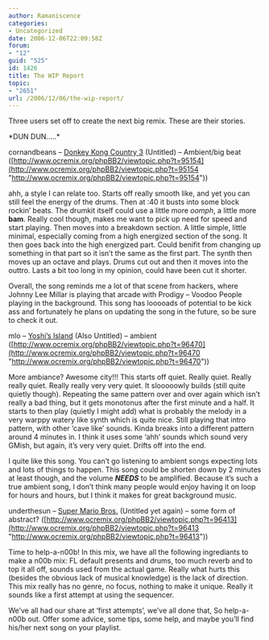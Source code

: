 ```yaml
---
author: Ramaniscence
categories:
- Uncategorized
date: 2006-12-06T22:09:58Z
forum:
- "12"
guid: "525"
id: 1426
title: The WIP Report
topic:
- "2651"
url: /2006/12/06/the-wip-report/
---
```


Three users set off to create the next big remix. These are their stories.

\*DUN DUN&#8230;..\*
  
cornandbeans &#8211; <u>Donkey Kong Country 3</u> (Untitled) &#8211; Ambient/big beat ([http://www.ocremix.org/phpBB2/viewtopic.php?t=95154](http://www.ocremix.org/phpBB2/viewtopic.php?t=95154 "http://www.ocremix.org/phpBB2/viewtopic.php?t=95154"))

ahh, a style I can relate too. Starts off really smooth like, and yet you can still feel the energy of the drums. Then at :40 it busts into some block rockin&#8217; beats. The drumkit itself could use a little more _oomph_, a little more **bam**. Really cool though, makes me want to pick up need for speed and start playing. Then moves into a breakdown section. A little simple, little minimal, especially coming from a high energized section of the song. It then goes back into the high energized part. Could benifit from changing up something in that part so it isn&#8217;t the same as the first part. The synth then moves up an octave and plays. Drums cut out and then it moves into the outtro. Lasts a bit too long in my opinion, could have been cut it shorter.

Overall, the song reminds me a lot of that scene from hackers, where Johnny Lee Millar is playing that arcade with Prodigy &#8211; Voodoo People playing in the background. This song has looooads of potential to be kick ass and fortunately he plans on updating the song in the future, so be sure to check it out.

mlo &#8211; <u>Yoshi&#8217;s Island</u> (Also Untitled) &#8211; ambient ([http://www.ocremix.org/phpBB2/viewtopic.php?t=96470](http://www.ocremix.org/phpBB2/viewtopic.php?t=96470 "http://www.ocremix.org/phpBB2/viewtopic.php?t=96470"))

More ambiance? Awesome city!!! This starts off quiet. Really quiet. Really really quiet. Really really very very quiet. It slooooowly builds (still quite quietly though). Repeating the same pattern over and over again which isn&#8217;t really a bad thing, but it gets monotonus after the first minute and a half. It starts to then play (quietly I might add) what is probably the melody in a very warppy watery like synth which is quite nice. Still playing that intro pattern, with other &#8216;cave like&#8217; sounds. Kinda breaks into a different pattern around 4 minutes in. I think it uses some &#8216;ahh&#8217; sounds which sound very GMish, but again, it&#8217;s very very quiet. Drifts off into the end.

I quite like this song. You can&#8217;t go listening to ambient songs expecting lots and lots of things to happen. This song could be shorten down by 2 minutes at least though, and the volume _**NEEDS**_ to be amplified. Because it&#8217;s such a true ambient song, I don&#8217;t think many people would enjoy having it on loop for hours and hours, but I think it makes for great background music.

underthesun &#8211; <u>Super Mario Bros.</u> (Untitled yet again) &#8211; some form of abstract? ([http://www.ocremix.org/phpBB2/viewtopic.php?t=96413](http://www.ocremix.org/phpBB2/viewtopic.php?t=96413 "http://www.ocremix.org/phpBB2/viewtopic.php?t=96413"))

Time to help-a-n00b! In this mix, we have all the following ingrediants to make a n00b mix: FL default presents and drums, too much reverb and to top it all off, sounds used from the actual game. Really what hurts this (besides the obvious lack of musical knowledge) is the lack of direction. This mix really has no genre, no focus, nothing to make it unique. Really it sounds like a first attempt at using the sequencer.

We&#8217;ve all had our share at &#8216;first attempts&#8217;, we&#8217;ve all done that, So help-a-n00b out. Offer some advice, some tips, some help, and maybe you&#8217;ll find his/her next song on your playlist.